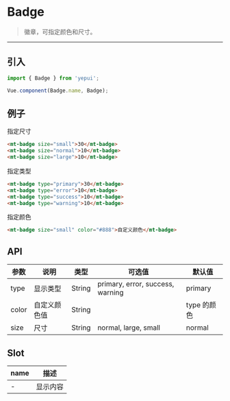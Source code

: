 # Badge

> 徽章，可指定颜色和尺寸。

-----------

## 引入

```javascript
import { Badge } from 'yepui';

Vue.component(Badge.name, Badge);
```

## 例子

指定尺寸
```html
<mt-badge size="small">30</mt-badge>
<mt-badge size="normal">10</mt-badge>
<mt-badge size="large">10</mt-badge>
```

指定类型
```html
<mt-badge type="primary">30</mt-badge>
<mt-badge type="error">10</mt-badge>
<mt-badge type="success">10</mt-badge>
<mt-badge type="warning">10</mt-badge>
```

指定颜色
```html
<mt-badge size="small" color="#888">自定义颜色</mt-badge>
```

## API
| 参数 | 说明 | 类型 | 可选值 | 默认值 |
|------|-------|---------|-------|--------|
| type | 显示类型 | String | primary, error, success, warning | primary|
| color | 自定义颜色值| String | | type 的颜色 |
| size | 尺寸 | String | normal, large, small | normal |
## Slot
| name | 描述 |
|------|--------|
| - | 显示内容 |

